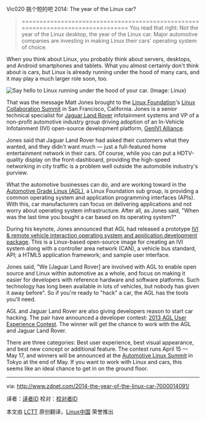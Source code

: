   Vic020 挑个短的吧
2014: The year of the Linux car?
> ================================================================================
> You read that right: Not the year of the Linux desktop, the year of the Linux car. Major automotive companies are investing in making Linux their cars' operating system of choice.

When you think about Linux, you probably think about servers, desktops, and Android smartphones and tablets. What you almost certainly don't think about is cars, but Linux is already running under the hood of many cars, and it may play a much larger role soon, too.

![Say hello to Linux running under the hood of your car. (Image: Linux)](http://cdn-static.zdnet.com/i/r/story/70/00/014091/auto-linux-455x269.png)

That was the message Matt Jones brought to the [Linux Foundation][1]'s [Linux Collaboration Summit][2] in San Francisco, California. Jones is a senior technical specialist for [Jaguar Land Rover][3] infotainment systems and VP of a non-profit automotive industry group driving adoption of an In-Vehicle Infotainment (IVI) open-source development platform, [GenIVI Alliance][4].

Jones said that Jaguar Land Rover had asked their customers what they wanted, and they didn't want much — just a full-featured home entertainment network in their cars. Of course, while you can put a HDTV-quality display on the front-dashboard, providing the high-speed networking in city traffic is a problem well outside the automobile industry's purview.

What the automotive businesses can do, and are working toward in the [Automotive Grade Linux (AGL)][5], a Linux Foundation sub group, is providing a common operating system and application programming interfaces (APIs). With this, car manufacturers can focus on delivering applications and not worry about operating system infrastructure. After all, as Jones said, "When was the last time you bought a car based on its operating system?"

During his keynote, Jones announced that AGL had released a prototype [IVI & remote vehicle interaction operating system and application development package][6]. This is a Linux-based open-source image for creating an IVI system along with a controller area network (CAN), a vehicle bus standard, API; a HTML5 application framework; and sample user interface.

Jones said, "We [Jaguar Land Rover] are involved with AGL to enable open source and Linux within automotive as a whole, and focus on making it easier for developers with reference hardware and software platforms. Such technology has long been available in lots of vehicles, but nobody has given it away before". So if you're ready to "hack" a car, the AGL has the tools you'll need.

AGL and Jaguar Land Rover are also giving developers reason to start car hacking. The pair have announced a developer contest: [2013 AGL User Experience Contest][7]. The winner will get the chance to work with the AGL and Jaguar Land Rover.

There are three categories: Best user experience, best visual appearance, and best new concept or additional feature. The contest runs April 15 — May 17, and winners will be announced at the [Automotive Linux Summit][8] in Tokyo at the end of May. If you want to work with Linux and cars, this seems like an ideal chance to get in on the ground floor.

--------------------------------------------------------------------------------

via: http://www.zdnet.com/2014-the-year-of-the-linux-car-7000014091/

译者：[译者ID](https://github.com/译者ID) 校对：[校对者ID](https://github.com/校对者ID)

本文由 [LCTT](https://github.com/LCTT/TranslateProject) 原创翻译，[Linux中国](http://linux.cn/) 荣誉推出

[1]:http://events.linuxfoundation.org/
[2]:http://events.linuxfoundation.org/events/collaboration-summit
[3]:http://www.jaguarlandrover.com/index.html
[4]:http://www.genivi.org/
[5]:http://automotive.linuxfoundation.org/
[6]:http://automotive.linuxfoundation.org/agl-demonstrator
[7]:http://automotive.linuxfoundation.org/2013-agl-user-experience-contest
[8]:http://events.linuxfoundation.org/events/automotive-linux-summit-spring
